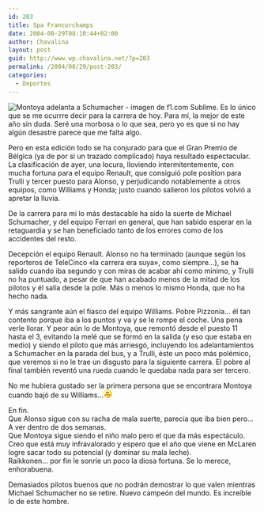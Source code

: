 ```yaml
---
id: 203
title: Spa Francorchamps
date: 2004-08-29T08:10:44+02:00
author: Chavalina
layout: post
guid: http://www.wp.chavalina.net/?p=203
permalink: /2004/08/29/post-203/
categories:
  - Deportes
---
```

<img class="imgizqda" src="http://www.chavalina.net/imagenes/fotos/spa.jpg" alt="Montoya adelanta a Schumacher - imagen de f1.com" />  
Sublime.  
Es lo único que se me ocurrre decir para la carrera de hoy. Para mí, la mejor de este año sin duda. Seré una morbosa o lo que sea, pero yo es que si no hay algún desastre parece que me falta algo.

Pero en esta edición todo se ha conjurado para que el Gran Premio de Bélgica (ya de por si un trazado complicado) haya resultado espectacular. La clasificación de ayer, una locura, lloviendo intermitentemente, con mucha fortuna para el equipo Renault, que consiguió pole position para Trulli y tercer puesto para Alonso, y perjudicando notablemente a otros equipos, como Williams y Honda; justo cuando salieron los pilotos volvió a apretar la lluvia.

De la carrera para mí lo más destacable ha sido la suerte de Michael Schumacher, y del equipo Ferrari en general, que han sabido esperar en la retaguardia y se han beneficiado tanto de los errores como de los accidentes del resto.

Decepción el equipo Renault. Alonso no ha terminado (aunque según los reporteros de TeleCinco «la carrera era suya», como siempre…), se ha salido cuando iba segundo y con miras de acabar ahí como mínimo, y Trulli no ha puntuado, a pesar de que han acabado menos de la mitad de los pilotos y él salía desde la pole. Más o menos lo mismo Honda, que no ha hecho nada.

Y más sangrante aún el fiasco del equipo Williams. Pobre Pizzonia… él tan contento porque iba a los puntos y va y se le rompe el coche. Una pena verle llorar. Y peor aún lo de Montoya, que remontó desde el puesto 11 hasta el 3, evitando la melé que se formó en la salida (y eso que estaba en medio) y siendo el piloto que más arriesgó, incluyendo los adelantamientos a Schumacher en la parada del bus, y a Trulli, éste un poco más polémico, que veremos si no le trae un disgusto para la siguiente carrera. El pobre al final también reventó una rueda cuando le quedaba nada para ser tercero.

No me hubiera gustado ser la primera persona que se encontrara Montoya cuando bajó de su Williams…![emo](/imagenes/emoticonos/asqueado.gif) 

En fin.  
Que Alonso sigue con su racha de mala suerte, parecía que iba bien pero… A ver dentro de dos semanas.  
Que Montoya sigue siendo el niño malo pero el que da más espectáculo. Creo que está muy infravalorado y espero que el año que viene en McLaren logre sacar todo su potencial (y dominar su mala leche).  
Raikkonen… por fin le sonríe un poco la diosa fortuna. Se lo merece, enhorabuena.

Demasiados pilotos buenos que no podrán demostrar lo que valen mientras Michael Schumacher no se retire. Nuevo campeón del mundo. Es increíble lo de este hombre.